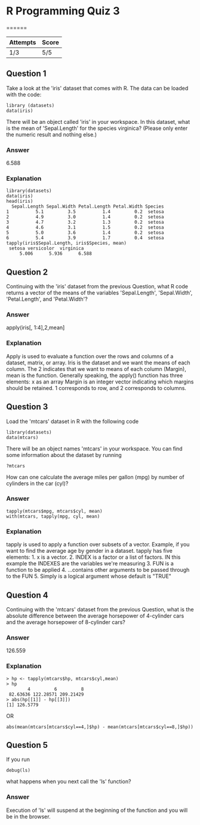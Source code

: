 # R Programming Quiz 3
======

|Attempts|Score|
|--------|-----|
|     1/3|  5/5|


Question 1
----------
Take a look at the 'iris' dataset that comes with R. The data can be loaded with the code:

```
library (datasets)
data(iris)
```
There will be an object called 'iris' in your workspace. In this dataset, what is the mean of 'Sepal.Length' for the species virginica? (Please only enter the numeric result and nothing else.)

### Answer
6.588

### Explanation
```
library(datasets)
data(iris)
head(iris)
  Sepal.Length Sepal.Width Petal.Length Petal.Width Species
1          5.1         3.5          1.4         0.2  setosa
2          4.9         3.0          1.4         0.2  setosa
3          4.7         3.2          1.3         0.2  setosa
4          4.6         3.1          1.5         0.2  setosa
5          5.0         3.6          1.4         0.2  setosa
6          5.4         3.9          1.7         0.4  setosa
tapply(iris$Sepal.Length, iris$Species, mean)
 setosa versicolor  virginica 
     5.006      5.936      6.588 
```
Question 2
----------
Continuing with the 'iris' dataset from the previous Question, what R code returns a vector of the means of the variables 'Sepal.Length', 'Sepal.Width', 'Petal.Length', and 'Petal.Width'?

### Answer
apply(iris[, 1:4],2,mean]

### Explanation

Apply is used to evaluate a function over the rows and columns of a dataset, matrix, or array. 
Iris is the dataset and we want the means of each column. The 2 indicates that we want to means of each column (Margin), mean is the function. Generally speaking, the apply() function has three elements:
     x as an array
     Margin is an integer vector indicating which margins should be retained. 1 corresponds to row, and 2 corresponds to    columns. 

Question 3
----------
Load the 'mtcars' dataset in R with the following code
```
library(datasets)
data(mtcars)
```
There will be an object names 'mtcars' in your workspace. You can find some information about the dataset by running
```
?mtcars
```
How can one calculate the average miles per gallon (mpg) by number of cylinders in the car (cyl)?

### Answer
```
tapply(mtcars$mpg, mtcars$cyl, mean)
with(mtcars, tapply(mpg, cyl, mean)
```
### Explanation
tapply is used to apply a function over subsets of a vector. Example, if you want to find the average age by gender in a dataset. tapply has five elements:
    1. x is a vector. 
    2. INDEX is a factor or a list of factors. IN this example the INDEXES are the variables we're measuring 
    3. FUN is a function to be applied
    4. ...contains other arguments to be passed through to the FUN
    5. Simply is a logical argument whose default is "TRUE" 
    
Question 4
----------
Continuing with the 'mtcars' dataset from the previous Question, what is the absolute difference between the average horsepower of 4-cylinder cars and the average horsepower of 8-cylinder cars?

### Answer
126.559

### Explanation
```
> hp <- tapply(mtcars$hp, mtcars$cyl,mean)
> hp
        4         6         8 
 82.63636 122.28571 209.21429 
> abs(hp[[1]] - hp[[3]])
[1] 126.5779
```
OR

```
abs(mean(mtcars[mtcars$cyl==4,]$hp) - mean(mtcars[mtcars$cyl==8,]$hp))
```
Question 5
----------
If you run
```
debug(ls)
```
what happens when you next call the 'ls' function?

### Answer

Execution of 'ls' will suspend at the beginning of the function and you will be in the browser.
